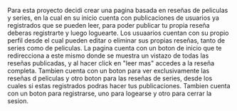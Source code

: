 Para esta proyecto decidi crear una pagina basada en reseñas de peliculas y series, en la cual en su inicio cuenta con publicaciones de usuarios ya registrados que se pueden leer, para poder publicar tu propia reseña deberas registrarte y luego loguearte. Los usuaarios cuentan con su propio perfil desde el cual pueden editar o eliminar sus propias reseñas, tanto de series como de peliculas.
La pagina cuenta con un boton de inicio que te redirecciona a este mismo donde se muestra un vistazo de todas las reseñas publicadas, y al hacer click en "leer mas" accedes a la reseña completa.
Tambien cuenta con un boton para ver exclusivamente las reseñas d peliculas y otro boton para las reseñas de series, desde los cuales si estas registrados podras hacer tus publicaciones. Tambien cuenta con un boton para registrarse, uno para logearse y otro para cerrar la sesion.
 

